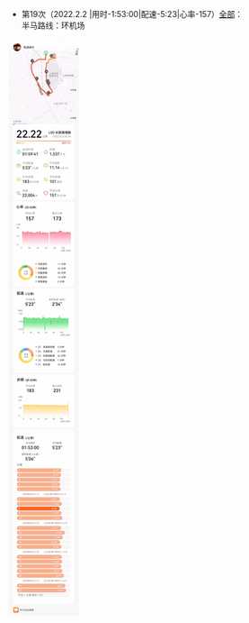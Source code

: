 - 第19次（2022.2.2  |用时-1:53:00|配速-5:23|心率-157）[全部](./bm.md)：   
半马路线：环机场    
  
![详情](./半马-20220202-157.jpg)
